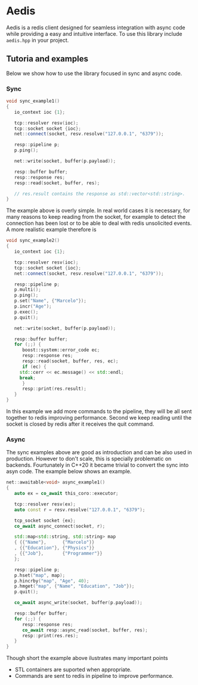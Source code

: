 # Aedis

Aedis is a redis client designed for seamless integration with async code while
providing a easy and intuitive interface.  To use this library include
`aedis.hpp` in your project.

## Tutoria and examples

Below we show how to use the library focused in sync and async code.

### Sync

```cpp
void sync_example1()
{
   io_context ioc {1};

   tcp::resolver resv(ioc);
   tcp::socket socket {ioc};
   net::connect(socket, resv.resolve("127.0.0.1", "6379"));

   resp::pipeline p;
   p.ping();

   net::write(socket, buffer(p.payload));

   resp::buffer buffer;
   resp::response res;
   resp::read(socket, buffer, res);

   // res.result contains the response as std::vector<std::string>.
}
```

The example above is overly simple. In real world cases it is
necessary, for many reasons to keep reading from the socket, for
example to detect the connection has been lost or to be able to deal
with redis unsolicited events. A more realistic example therefore is

```cpp
void sync_example2()
{
   io_context ioc {1};

   tcp::resolver resv(ioc);
   tcp::socket socket {ioc};
   net::connect(socket, resv.resolve("127.0.0.1", "6379"));

   resp::pipeline p;
   p.multi();
   p.ping();
   p.set("Name", {"Marcelo"});
   p.incr("Age");
   p.exec();
   p.quit();

   net::write(socket, buffer(p.payload));

   resp::buffer buffer;
   for (;;) {
      boost::system::error_code ec;
      resp::response res;
      resp::read(socket, buffer, res, ec);
      if (ec) {
	 std::cerr << ec.message() << std::endl;
	 break;
      }
      resp::print(res.result);
   }
}
```

In this example we add more commands to the pipeline, they will be all
sent together to redis improving performance. Second we keep reading
until the socket is closed by redis after it receives the quit
command.

### Async

The sync examples above are good as introduction and can be also used
in production. However to don't scale, this is specially problematic
on backends. Fourtunately in C++20 it became trivial to convert the 
sync into asyn code. The example below shows an example.

```cpp
net::awaitable<void> async_example1()
{
   auto ex = co_await this_coro::executor;

   tcp::resolver resv(ex);
   auto const r = resv.resolve("127.0.0.1", "6379");

   tcp_socket socket {ex};
   co_await async_connect(socket, r);

   std::map<std::string, std::string> map
   { {{"Name"},      {"Marcelo"}} 
   , {{"Education"}, {"Physics"}}
   , {{"Job"},       {"Programmer"}}
   };

   resp::pipeline p;
   p.hset("map", map);
   p.hincrby("map", "Age", 40);
   p.hmget("map", {"Name", "Education", "Job"});
   p.quit();

   co_await async_write(socket, buffer(p.payload));

   resp::buffer buffer;
   for (;;) {
      resp::response res;
      co_await resp::async_read(socket, buffer, res);
      resp::print(res.res);
   }
}
```

Though short the example above ilustrates many important points

* STL containers are suported when appropriate.
* Commands are sent to redis in pipeline to improve performance.

